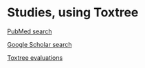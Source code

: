 # Studies, using Toxtree

[PubMed search](http://www.ncbi.nlm.nih.gov/pubmed?term=toxtree) 

[Google Scholar search](http://scholar.google.com/scholar?q=toxtree&hl=en)
 
[Toxtree evaluations](./pubs_eval.html) 
 
 
 
 